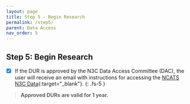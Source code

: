 ```yaml
---
layout: page
title: Step 5 - Begin Research
permalink: /step5/
parent: Data Access
nav_order: 5
---
```


## Step 5: Begin Research

- [x] If the DUR is approved by the N3C Data Access Committee (DAC), the user will receive an email with instructions for accessing the&nbsp;[NCATS N3C Data](https://auth.ncats.nih.gov/_api/v2/auth/login?redirect_uri=https://auth.ncats.nih.gov/_api/v2/auth/palantir/palantir_unite/saml&client=palantir_unite&tenant=palantir&protocol=saml){:target="_blank"}.
{: .fs-5 }
> **Approved DURs are valid for 1 year.**

